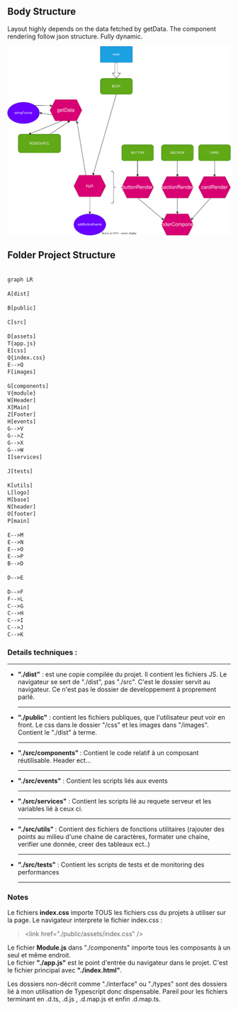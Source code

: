 ## Body Structure

Layout highly depends on the data fetched by getData.
The component rendering follow json structure. Fully dynamic.

![alt text](flow.drawio.svg "Flowchart")


## Folder Project Structure

```mermaid

graph LR

A[dist]

B[public]

C[src]

D[assets]
T{app.js}
E[css]
Q{index.css}
E-->Q
F[images]

G[components]
V{module}
W[Header]
X[Main]
Z[Footer]
H[events]
G-->V
G-->Z
G-->X
G-->W
I[services]

J[tests]

K[utils]
L[logo]
M[base]
N[header]
O[footer]
P[main]

E-->M
E-->N
E-->O
E-->P
B-->D

D-->E

D-->F
F-->L
C-->G
C-->H
C-->I
C-->J
C-->K
```

### Details techniques :

<hr>
<ul>

<li><strong>"./dist"</strong> : est une copie compilée du projet. Il contient les fichiers JS. Le navigateur se sert de "./dist", pas "./src". C'est le dossier servit au navigateur. Ce n'est pas le dossier de developpement à proprement parlé.</li><hr>
<li><strong>"./public"</strong> : contient les fichiers publiques, que l'utilisateur peut voir en front. Le css dans le dossier "/css" et les images dans "/images". Contient le "./dist" à terme.</li><hr>
<li><strong>"./src/components" </strong>:  Contient le code relatif à un composant réutilisable. Header ect...</li><hr>
<li><strong>"./src/events"</strong> : Contient les scripts liés aux events</li><hr>
<li><strong>"./src/services"</strong> : Contient les scripts lié au requete serveur et les variables lié à ceux ci.</li><hr>
<li><strong>"./src/utils" </strong>: Contient des fichiers de fonctions utilitaires (rajouter des points au milieu d'une chaine de caractères, formater une chaine, verifier une donnée, creer des tableaux ect..)</li><hr>
<li><strong>"./src/tests"</strong> : Contient les scripts de tests et de monitoring des performances</li><hr>

</ul>

### Notes

<p>
Le fichiers <strong>index.css</strong> importe TOUS les fichiers css du projets à utiliser sur la page. Le navigateur interprete le fichier index.css : <br>

> \<link href="./public/assets/index.css" />

Le fichier <strong>Module.js</strong> dans "./components" importe tous les composants à un seul et même endroit. <br>
Le fichier <strong>"./app.js"</strong> est le point d'entrée du navigateur dans le projet. C'est le fichier principal avec <strong>"./index.html"</strong>.

Les dossiers non-décrit comme "./interface" ou "./types" sont des dossiers lié à mon utilisation de Typescript donc dispensable. Pareil pour les fichiers terminant en .d.ts, .d.js , .d.map.js et enfin .d.map.ts.

</p>